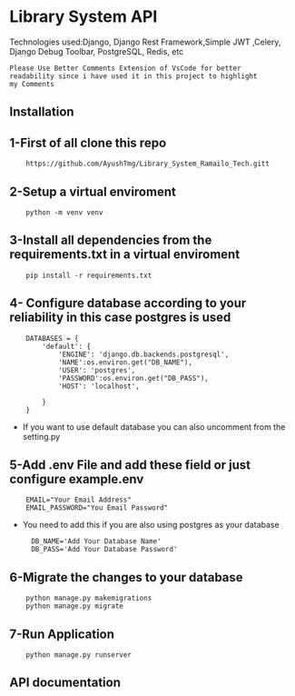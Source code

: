 #             Library System API 







Technologies used:Django, Django Rest Framework,Simple JWT ,Celery, Django Debug Toolbar, PostgreSQL, Redis, etc


    Please Use Better Comments Extension of VsCode for better 
    readability since i have used it in this project to highlight 
    my Comments 



## Installation


1-First of all clone this repo
--

        https://github.com/AyushTmg/Library_System_Ramailo_Tech.gitt


2-Setup a virtual enviroment
--

        python -m venv venv


3-Install all dependencies from the requirements.txt in a virtual enviroment
--

        pip install -r requirements.txt


4- Configure database according to your reliability in this case postgres is used
--
        DATABASES = {
            'default': {
                'ENGINE': 'django.db.backends.postgresql',
                'NAME':os.environ.get("DB_NAME"),
                'USER': 'postgres', 
                'PASSWORD':os.environ.get("DB_PASS"), 
                'HOST': 'localhost', 

            }
        }

- If you want to use default database you can also uncomment from the setting.py 

5-Add .env File and add these field or just configure example.env
--

        EMAIL="Your Email Address"
        EMAIL_PASSWORD="You Email Password"

- You need to add this if you are also using postgres as your database 

        DB_NAME='Add Your Database Name'
        DB_PASS='Add Your Database Password'



6-Migrate the changes to your database
--
        python manage.py makemigrations 
        python manage.py migrate

7-Run Application
--
        python manage.py runserver

## API documentation
